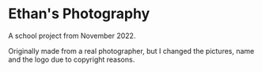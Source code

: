 ﻿# Ethan's Photography
 
 A school project from November 2022. 

Originally made from a real photographer, but I changed the pictures, name and the logo due to copyright reasons.

